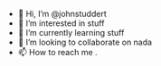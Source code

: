 - 👋 Hi, I’m @johnstuddert
- 👀 I’m interested in stuff
- 🌱 I’m currently learning stuff
- 💞️ I’m looking to collaborate on nada
- 📫 How to reach me .

<!---
johnstuddert/johnstuddert is a ✨ special ✨ repository because its `README.md` (this file) appears on your GitHub profile.
You can click the Preview link to take a look at your changes.
--->
